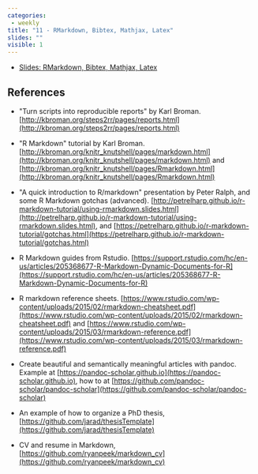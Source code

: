 ```yaml
---
categories:
 - weekly
title: "11 - RMarkdown, Bibtex, Mathjax, Latex"
slides: ""
visible: 1
---
```


- [Slides: RMarkdown, Bibtex, Mathjax, Latex]({{site.baseurl}}/assets/11_RMarkdown/01_RMarkdown.pdf)  

## References

- "Turn scripts into reproducible reports" by Karl Broman. [http://kbroman.org/steps2rr/pages/reports.html](http://kbroman.org/steps2rr/pages/reports.html) 

- "R Markdown" tutorial by Karl Broman. [http://kbroman.org/knitr_knutshell/pages/markdown.html](http://kbroman.org/knitr_knutshell/pages/markdown.html) and [http://kbroman.org/knitr_knutshell/pages/Rmarkdown.html](http://kbroman.org/knitr_knutshell/pages/Rmarkdown.html) 

- "A quick introduction to R/markdown" presentation by Peter Ralph, and some R Markdown gotchas (advanced). [http://petrelharp.github.io/r-markdown-tutorial/using-rmarkdown.slides.html](http://petrelharp.github.io/r-markdown-tutorial/using-rmarkdown.slides.html), and [https://petrelharp.github.io/r-markdown-tutorial/gotchas.html](https://petrelharp.github.io/r-markdown-tutorial/gotchas.html) 

- R Markdown guides from Rstudio. [https://support.rstudio.com/hc/en-us/articles/205368677-R-Markdown-Dynamic-Documents-for-R](https://support.rstudio.com/hc/en-us/articles/205368677-R-Markdown-Dynamic-Documents-for-R) 

- R markdown reference sheets. [https://www.rstudio.com/wp-content/uploads/2015/02/rmarkdown-cheatsheet.pdf](https://www.rstudio.com/wp-content/uploads/2015/02/rmarkdown-cheatsheet.pdf) and [https://www.rstudio.com/wp-content/uploads/2015/03/rmarkdown-reference.pdf](https://www.rstudio.com/wp-content/uploads/2015/03/rmarkdown-reference.pdf) 

- Create beautiful and semantically meaningful articles with pandoc. Example at [https://pandoc-scholar.github.io](https://pandoc-scholar.github.io), how to at [https://github.com/pandoc-scholar/pandoc-scholar](https://github.com/pandoc-scholar/pandoc-scholar)

- An example of how to organize a PhD thesis, [https://github.com/jarad/thesisTemplate](https://github.com/jarad/thesisTemplate)

- CV and resume in Markdown, [https://github.com/ryanpeek/markdown_cv](https://github.com/ryanpeek/markdown_cv)
